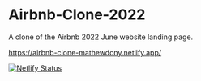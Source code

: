 # Airbnb-Clone-2022
A clone of the Airbnb 2022 June website landing page.

https://airbnb-clone-mathewdony.netlify.app/

[![Netlify Status](https://api.netlify.com/api/v1/badges/462d4771-7632-4519-ab52-335eabf51978/deploy-status)](https://app.netlify.com/sites/airbnb-clone-mathewdony/deploys)
